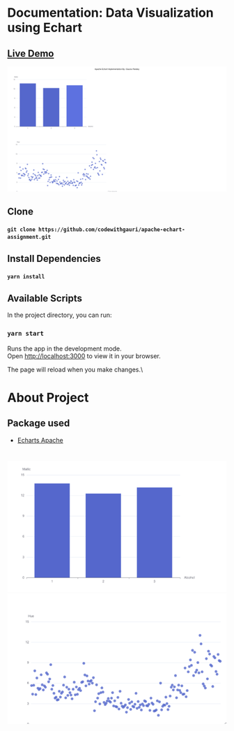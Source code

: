 # Documentation: Data Visualization using Echart

## [Live Demo ](https://teal-gnome-bf5078.netlify.app/)

![Echart](/echart-assignment/screenshots/full.png)

## Clone

#### `git clone https://github.com/codewithgauri/apache-echart-assignment.git`

## Install Dependencies

#### `yarn install`

## Available Scripts

In the project directory, you can run:

### `yarn start`

Runs the app in the development mode.\
Open [http://localhost:3000](http://localhost:3000) to view it in your browser.

The page will reload when you make changes.\

# About Project

## Package used

- [Echarts Apache](https://echarts.apache.org/en/index.html)

#

![Bargraph](/echart-assignment/screenshots/bargraph.png)
![Scattered Chart](/echart-assignment/screenshots/scatterd.png)
